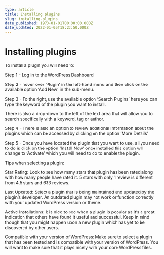 ```yaml
---
type: article
title: Installing plugins
slug: installing-plugins
date_published: 1970-01-01T00:00:00.000Z
date_updated: 2022-01-05T18:23:50.000Z
---
```


# Installing plugins

To install a plugin you will need to:

Step 1 - Log in to the WordPress Dashboard

Step 2 - hover over ‘Plugin’ in the left-hand menu and then click on the available option ‘Add New’ in the sub-menu.

Step 3 - To the right, use the available option ‘Search Plugins’ here you can type the keyword of the plugin you want to install.

There is also a drop-down to the left of the text area that will allow you to search specifically with a keyword, tag or author.

Step 4 - There is also an option to review additional information about the plugins which can be accessed by clicking on the option ‘More Details’

Step 5 - Once you have located the plugin that you want to use, all you need to do is click on the option ‘Install Now’ once installed this option will change to ‘Activate’ which you will need to do to enable the plugin.

Tips when selecting a plugin:

Star Rating: Look to see how many stars that plugin has been rated along with how many people have rated it. 5 stars with only 1 review is different from 4.5 stars and 633 reviews.

Last Updated: Select a plugin that is being maintained and updated by the plugin’s developer. An outdated plugin may not work or function correctly with your updated WordPress version or theme.

Active Installations: It is nice to see when a plugin is popular as it’s a great indication that others have found it useful and successful. Keep in mind though that you might happen upon a new plugin which has yet to be discovered by other users.

Compatible with your version of WordPress: Make sure to select a plugin that has been tested and is compatible with your version of WordPress. You will want to make sure that it plays nicely with your core WordPress files.